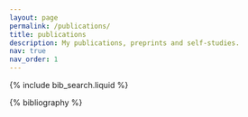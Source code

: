 ```yaml
---
layout: page
permalink: /publications/
title: publications
description: My publications, preprints and self-studies.
nav: true
nav_order: 1
---
```


<!-- _pages/publications.md -->

<!-- Bibsearch Feature -->

{% include bib_search.liquid %}

<div class="publications">

{% bibliography %}

</div>
